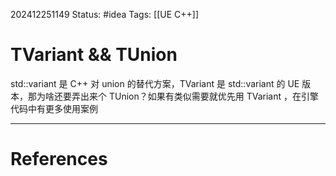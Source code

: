 202412251149
Status: #idea
Tags: [[UE C++]]
# TVariant && TUnion
std::variant 是 C++ 对 union 的替代方案，TVariant 是 std::variant 的 UE 版本，那为啥还要弄出来个 TUnion？如果有类似需要就优先用 TVariant ，在引擎代码中有更多使用案例


---
# References
